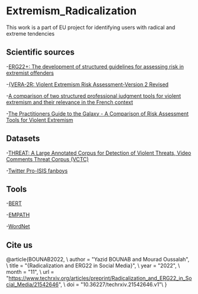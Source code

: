 # Extremism_Radicalization
This work is a part of EU project for identifying users with radical and extreme tendencies

## Scientific sources
-[ERG22+: The development of structured guidelines for assessing risk in extremist offenders](https://psycnet.apa.org/record/2015-56730-005)

-[{VERA-2R: Violent Extremism Risk Assessment-Version 2 Revised](https://home-affairs.ec.europa.eu/networks/radicalisation-awareness-network-ran/collection-inspiring-practices/ran-practices/violent-extremism-risk-assessment-version-2-revised-vera-2r-pressman-rinne-duits-flockton-2016_en)

-[A comparison of two structured professional judgment tools for violent extremism and their relevance in the French context](https://sci-hub.se/https://doi.org/10.1177/2066220317749140)

-[The Practitioners Guide to the Galaxy - A Comparison of Risk Assessment Tools for Violent Extremism](https://icct.nl/publication/the-practitioners-guide-to-the-galaxy-a-comparison-of-risk-assessment-tools-for-violent-extremism/)

## Datasets
-[THREAT: A Large Annotated Corpus for Detection of Violent Threats, Video Comments Threat Corpus (VCTC)](https://ieeexplore.ieee.org/document/8877435)

-[Twitter Pro-ISIS fanboys](https://www.kaggle.com/fifthtribe/how-isis-uses-twitter?select=tweets.csv)

## Tools
-[BERT]()

-[EMPATH](https://github.com/Ejhfast/empath-client)

-[WordNet]()

## Cite us

@article{BOUNAB2022, \\
  author = "Yazid BOUNAB and Mourad Oussalah", \\
  title = "{Radicalization and ERG22 in Social Media}", \\
  year = "2022", \\
  month = "11", \\
  url = "https://www.techrxiv.org/articles/preprint/Radicalization_and_ERG22_in_Social_Media/21542646", \\
  doi = "10.36227/techrxiv.21542646.v1"\\
} 


